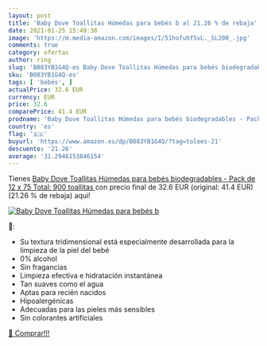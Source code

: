 ```yaml
---
layout: post
title: 'Baby Dove Toallitas Húmedas para bebés b al 21.26 % de rebaja'
date: 2021-01-25 15:49:38
image: 'https://m.media-amazon.com/images/I/51hofuhf5vL._SL200_.jpg'
comments: true
category: ofertas
author: ring
slug: 'B083YB1G4Q-es Baby Dove Toallitas Húmedas para bebés biodegradables -...'
sku: 'B083YB1G4Q-es'
tags: [ 'bebés', ]
actualPrice: 32.6 EUR
currency: EUR
price: 32.6
comparePrice: 41.4 EUR
prodname: 'Baby Dove Toallitas Húmedas para bebés biodegradables - Pack de 12 x 75  Total: 900 toallitas '
country: 'es'
flag: '🇪🇸'
buyurl: 'https://www.amazon.es/dp/B083YB1G4Q/?tag=tolees-21'
descuento: '21.26'
average: '31.2946153846154'
---
```


Tienes [Baby Dove Toallitas Húmedas para bebés biodegradables - Pack de 12 x 75  Total: 900 toallitas ](https://www.amazon.es/dp/B083YB1G4Q/?tag=tolees-21) con precio final de  32.6 EUR (original: 41.4 EUR) (21.26 %  de rebaja) aqui!

[![Baby Dove Toallitas Húmedas para bebés b](https://m.media-amazon.com/images/I/51hofuhf5vL._SL200_.jpg)](https://www.amazon.es/dp/B083YB1G4Q/?tag=tolees-21)

🔎:

- Su textura tridimensional está especialmente desarrollada para la limpieza de la piel del bebé
- 0% alcohol
- Sin fragancias
- Limpieza efectiva e hidratación instantánea
- Tan suaves como el agua
- Aptas para recién nacidos
- Hipoalergénicas
- Adecuadas para las pieles más sensibles
- Sin colorantes artificiales

[🛒 Comprar!!!](https://www.amazon.es/dp/B083YB1G4Q/?tag=tolees-21)
